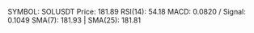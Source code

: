 SYMBOL: SOLUSDT
Price: 181.89
RSI(14): 54.18
MACD: 0.0820 / Signal: 0.1049
SMA(7): 181.93 | SMA(25): 181.81
